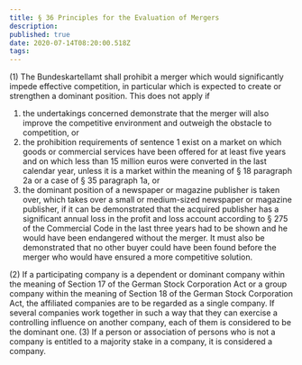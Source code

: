 ```yaml
---
title: § 36 Principles for the Evaluation of Mergers
description: 
published: true
date: 2020-07-14T08:20:00.518Z
tags: 
---
```


(1) The Bundeskartellamt shall prohibit a merger which would significantly impede effective competition, in particular which is expected to create or strengthen a dominant position. This does not apply if
1. the undertakings concerned demonstrate that the merger will also improve the competitive environment and outweigh the obstacle to competition, or
2. the prohibition requirements of sentence 1 exist on a market on which goods or commercial services have been offered for at least five years and on which less than 15 million euros were converted in the last calendar year, unless it is a market within the meaning of § 18 paragraph 2a or a case of § 35 paragraph 1a, or
3. the dominant position of a newspaper or magazine publisher is taken over, which takes over a small or medium-sized newspaper or magazine publisher, if it can be demonstrated that the acquired publisher has a significant annual loss in the profit and loss account according to § 275 of the Commercial Code in the last three years had to be shown and he would have been endangered without the merger. It must also be demonstrated that no other buyer could have been found before the merger who would have ensured a more competitive solution.

(2) If a participating company is a dependent or dominant company within the meaning of Section 17 of the German Stock Corporation Act or a group company within the meaning of Section 18 of the German Stock Corporation Act, the affiliated companies are to be regarded as a single company. If several companies work together in such a way that they can exercise a controlling influence on another company, each of them is considered to be the dominant one.
(3) If a person or association of persons who is not a company is entitled to a majority stake in a company, it is considered a company.